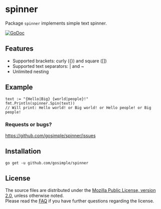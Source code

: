 spinner
=======

Package `spinner` implements simple text spinner.

[![GoDoc](https://godoc.org/github.com/gosimple/spinner?status.png)](https://godoc.org/github.com/gosimple/spinner)

## Features

+ Supported brackets: curly ({}) and square ([])
+ Supported text separators: | and ~
+ Unlimited nesting

## Example

	text := "{Hello|Big} {world|people}!"
	fmt.Println(spinner.Spin(text))
	// Will print: Hello world! or Big world! or Hello people! or Big people!

### Requests or bugs? 
<https://github.com/gosimple/spinner/issues>

## Installation

	go get -u github.com/gosimple/spinner

## License

The source files are distributed under the 
[Mozilla Public License, version 2.0](http://mozilla.org/MPL/2.0/),
unless otherwise noted.  
Please read the [FAQ](http://www.mozilla.org/MPL/2.0/FAQ.html)
if you have further questions regarding the license.
